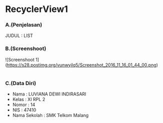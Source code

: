 # RecyclerView1<br>
### A.(Penjelasan)
JUDUL : LIST
<br>
### B.(Screenshoot)
![Screenshoot 1] (https://s28.postimg.org/vunwyilq5/Screenshot_2016_11_16_01_44_00.png)<br>
<br>
### C.(Data Diri)
- Nama    : LUVIANA DEWI INDIRASARI
- Kelas   : XI RPL 2
- Nomor   : 14
- NIS     : 47410
- Nama Sekolah  : SMK Telkom Malang
